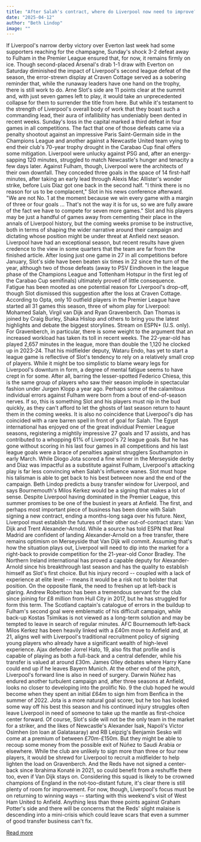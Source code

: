 ```yaml
---
title: "After Salah's contract, where do Liverpool now need to improve?"
date: "2025-04-12"
author: "Beth Lindop"
image: ""
---
```


If Liverpool's narrow derby victory over Everton last week had some supporters reaching for the champagne, Sunday's shock 3-2 defeat away to Fulham in the Premier League ensured that, for now, it remains firmly on ice.
Though second-placed Arsenal's drab 1-1 draw with Everton on Saturday diminished the impact of Liverpool's second league defeat of the season, the error-strewn display at Craven Cottage served as a sobering reminder that, while the runaway leaders have one hand on the trophy, there is still work to do.
Arne Slot's side are 11 points clear at the summit and, with just seven games left to play, it would take an unprecedented collapse for them to surrender the title from here. But while it's testament to the strength of Liverpool's overall body of work that they boast such a commanding lead, their aura of infallibility has undeniably been dented in recent weeks. Sunday's loss in the capital marked a third defeat in four games in all competitions.
The fact that one of those defeats came via a penalty shootout against an impressive Paris Saint-Germain side in the Champions League and another against a Newcastle United team vying to end their club's 70-year trophy drought in the Carabao Cup final offers some mitigation.
Liverpool were unlucky against PSG and, after an energy-sapping 120 minutes, struggled to match Newcastle's hunger and tenacity a few days later. Against Fulham, though, Liverpool were the architects of their own downfall. They conceded three goals in the space of 14 first-half minutes, after taking an early lead through Alexis Mac Allister's wonder strike, before Luis Díaz got one back in the second half.
"I think there is no reason for us to be complacent," Slot in his news conference afterward. "We are not No. 1 at the moment because we win every game with a margin of three or four goals ... That's not the way it is for us, so we are fully aware of the fact we have to compete for seven more games."
Slot and his players may be just a handful of games away from cementing their place in the annals of Liverpool history, but the coming weeks promise to be instructive, both in terms of shaping the wider narrative around their campaign and dictating whose position might be under threat at Anfield next season.
Liverpool have had an exceptional season, but recent results have given credence to the view in some quarters that the team are far from the finished article. After losing just one game in 27 in all competitions before January, Slot's side have been beaten six times in 22 since the turn of the year, although two of those defeats (away to PSV Eindhoven in the league phase of the Champions League and Tottenham Hotspur in the first leg of the Carabao Cup semifinals) ultimately proved of little consequence.
Fatigue has been mooted as one potential reason for Liverpool's drop-off, though Slot dismissed this suggestion after the loss at Craven Cottage. According to Opta, only 10 outfield players in the Premier League have started all 31 games this season, three of whom play for Liverpool: Mohamed Salah, Virgil van Dijk and Ryan Gravenberch.
Dan Thomas is joined by Craig Burley, Shaka Hislop and others to bring you the latest highlights and debate the biggest storylines. Stream on ESPN+ (U.S. only).
For Gravenberch, in particular, there is some weight to the argument that an increased workload has taken its toll in recent weeks. The 22-year-old has played 2,657 minutes in the league, more than double the 1,120 he clocked up in 2023-24. That his midfielder deputy, Wataru Endo, has yet to start a league game is reflective of Slot's tendency to rely on a relatively small crop of players.
While it might be too simplistic to blame weary legs for Liverpool's downturn in form, a degree of mental fatigue seems to have crept in for some. After all, barring the lesser-spotted Federico Chiesa, this is the same group of players who saw their season implode in spectacular fashion under Jurgen Klopp a year ago. Perhaps some of the calamitous individual errors against Fulham were born from a bout of end-of-season nerves. If so, this is something Slot and his players must nip in the bud quickly, as they can't afford to let the ghosts of last season return to haunt them in the coming weeks.
It is also no coincidence that Liverpool's dip has coincided with a rare barren spell in front of goal for Salah. The Egypt international has enjoyed one of the great individual Premier League seasons, registering a mightily impressive 27 goals and 17 assists, and has contributed to a whopping 61% of Liverpool's 72 league goals. But he has gone without scoring in his last four games in all competitions and his last league goals were a brace of penalties against strugglers Southampton in early March.
While Diogo Jota scored a fine winner in the Merseyside derby and Díaz was impactful as a substitute against Fulham, Liverpool's attacking play is far less convincing when Salah's influence wanes. Slot must hope his talisman is able to get back to his best between now and the end of the campaign.
Beth Lindop predicts a busy transfer window for Liverpool, and says Bournemouth's Milos Kerkez would be a signing that makes a lot of sense.
Despite Liverpool having dominated in the Premier League, this summer promises to be one of the busiest in years at Anfield.
The first, and perhaps most important piece of business has been done with Salah signing a new contract, ending a months-long saga over his future. Next, Liverpool must establish the futures of their other out-of-contract stars: Van Dijk and Trent Alexander-Arnold. While a source has told ESPN that Real Madrid are confident of landing Alexander-Arnold on a free transfer, there remains optimism on Merseyside that Van Dijk will commit.
Assuming that's how the situation plays out, Liverpool will need to dip into the market for a right-back to provide competition for the 21-year-old Conor Bradley. The Northern Ireland international has proved a capable deputy for Alexander-Arnold since his breakthrough last season and has the quality to establish himself as Slot's first choice. But his injury record -- coupled with a lack of experience at elite level -- means it would be a risk not to bolster that position.
On the opposite flank, the need to freshen up at left-back is glaring. Andrew Robertson has been a tremendous servant for the club since joining for £8 million from Hull City in 2017, but he has struggled for form this term. The Scotland captain's catalogue of errors in the buildup to Fulham's second goal were emblematic of his difficult campaign, while back-up Kostas Tsimikas is not viewed as a long-term solution and may be tempted to leave in search of regular minutes.
AFC Bournemouth left-back Milos Kerkez has been heavily linked with a £40m move to Anfield and, at 21, aligns well with Liverpool's traditional recruitment policy of signing young players who already have a significant wealth of high-level experience. Ajax defender Jorrel Hato, 19, also fits that profile and is capable of playing as both a full-back and a central defender, while his transfer is valued at around £30m.
James Olley debates where Harry Kane could end up if he leaves Bayern Munich.
At the other end of the pitch, Liverpool's forward line is also in need of surgery. Darwin Núñez has endured another turbulent campaign and, after three seasons at Anfield, looks no closer to developing into the prolific No. 9 the club hoped he would become when they spent an initial £64m to sign him from Benfica in the summer of 2022.
Jota is a more natural goal scorer, but he too has looked some way off his best this season and his continued injury struggles often leave Liverpool in need of someone to take up the mantle as first-choice center forward. Of course, Slot's side will not be the only team in the market for a striker, and the likes of Newcastle's Alexander Isak, Napoli's Victor Osimhen (on loan at Galatasaray) and RB Leipzig's Benjamin Sesko will come at a premium of between £70m-£150m. But they might be able to recoup some money from the possible exit of Núñez to Saudi Arabia or elsewhere.
While the club are unlikely to sign more than three or four new players, it would be shrewd for Liverpool to recruit a midfielder to help lighten the load on Gravenberch. And the Reds have not signed a center-back since Ibrahima Konaté in 2021, so could benefit from a reshuffle there too, even if Van Dijk stays on.
Considering this squad is likely to be crowned champions of England in the not-too-distant future, it's clear there is still plenty of room for improvement. For now, though, Liverpool's focus must be on returning to winning ways -- starting with this weekend's visit of West Ham United to Anfield. Anything less than three points against Graham Potter's side and there will be concerns that the Reds' slight malaise is descending into a mini-crisis which could leave scars that even a summer of good transfer business can't fix.

[Read more](https://www.espn.com/soccer/story/_/id/44600274/after-salah-contract-where-do-liverpool-now-need-improve)
